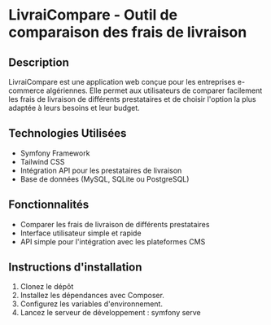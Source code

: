 # LivraiCompare - Outil de comparaison des frais de livraison

## Description
LivraiCompare est une application web conçue pour les entreprises e-commerce algériennes. Elle permet aux utilisateurs de comparer facilement les frais de livraison de différents prestataires et de choisir l'option la plus adaptée à leurs besoins et leur budget.

## Technologies Utilisées
- Symfony Framework
- Tailwind CSS
- Intégration API pour les prestataires de livraison
- Base de données (MySQL, SQLite ou PostgreSQL)

## Fonctionnalités
- Comparer les frais de livraison de différents prestataires
- Interface utilisateur simple et rapide
- API simple pour l'intégration avec les plateformes CMS

## Instructions d'installation
1. Clonez le dépôt
2. Installez les dépendances avec Composer.
3. Configurez les variables d'environnement.
4. Lancez le serveur de développement : symfony serve
